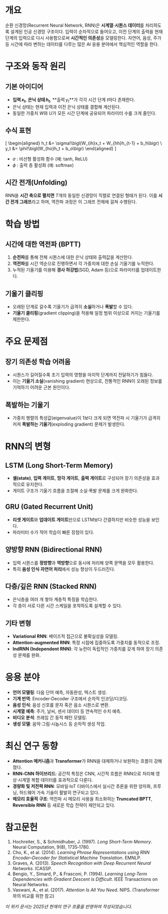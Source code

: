# 개요

순환 신경망(Recurrent Neural Network, RNN)은 **시계열·시퀀스 데이터**를 처리하도록 설계된 인공 신경망 구조이다. 입력이 순차적으로 들어오고, 이전 단계의 출력을 현재 단계의 입력으로 다시 사용함으로써 **시간적인 의존성**을 모델링한다. 자연어, 음성, 주가 등 시간에 따라 변하는 데이터를 다루는 많은 AI 응용 분야에서 핵심적인 역할을 한다.

# 구조와 동작 원리

## 기본 아이디어

- **입력 $x_t$**, **은닉 상태 $h_t$**, **출력 $y_t$**가 각각 시간 단계 $t$마다 존재한다.
- 은닉 상태는 현재 입력과 이전 은닉 상태를 결합해 계산된다.
- 동일한 가중치 $W$와 $U$가 모든 시간 단계에 공유되어 파라미터 수를 크게 줄인다.

## 수식 표현

\[
\begin{aligned}
h_t &= \sigma\!\bigl(W_{ih}x_t + W_{hh}h_{t-1} + b_h\bigr) \\
y_t &= \phi\!\bigl(W_{ho}h_t + b_o\bigr)
\end{aligned}
\]

- $\sigma$ : 비선형 활성화 함수 (예: tanh, ReLU)  
- $\phi$ : 출력 층 활성화 (예: softmax)  

## 시간 전개(Unfolding)

RNN을 **시간 축으로 펼치면** $T$개의 동일한 신경망이 직렬로 연결된 형태가 된다. 이를 **시간 전개 그래프**라고 하며, 역전파 과정은 이 그래프 전체에 걸쳐 수행된다.

# 학습 방법

## 시간에 대한 역전파 (BPTT)

1. **순전파**를 통해 전체 시퀀스에 대한 은닉 상태와 출력값을 계산한다.  
2. **역전파**를 시간 역순으로 진행하면서 각 가중치에 대한 손실 기울기를 누적한다.  
3. 누적된 기울기를 이용해 **경사 하강법**(SGD, Adam 등)으로 파라미터를 업데이트한다.

## 기울기 클리핑

- 오래된 단계로 갈수록 기울기가 급격히 **소실**하거나 **폭발**할 수 있다.  
- **기울기 클리핑**(gradient clipping)을 적용해 일정 범위 이상으로 커지는 기울기를 제한한다.

# 주요 문제점

## 장기 의존성 학습 어려움

- 시퀀스가 길어질수록 초기 입력의 영향을 마지막 단계까지 전달하기가 힘들다.  
- 이는 **기울기 소실**(vanishing gradient) 현상으로, 전통적인 RNN이 오래된 정보를 기억하기 어려운 근본 원인이다.

## 폭발하는 기울기

- 가중치 행렬의 특성값(eigenvalue)이 1보다 크게 되면 역전파 시 기울기가 급격히 커져 **폭발하는 기울기**(exploding gradient) 문제가 발생한다.

# RNN의 변형

## LSTM (Long Short-Term Memory)

- **셀(state)**, **입력 게이트**, **망각 게이트**, **출력 게이트**로 구성되어 장기 의존성을 효과적으로 유지한다.
- 게이트 구조가 기울기 흐름을 조절해 소실·폭발 문제를 크게 완화한다.

## GRU (Gated Recurrent Unit)

- **리셋 게이트**와 **업데이트 게이트**만으로 LSTM보다 간결하지만 비슷한 성능을 보인다.
- 파라미터 수가 적어 학습이 빠른 장점이 있다.

## 양방향 RNN (Bidirectional RNN)

- 입력 시퀀스를 **정방향**과 **역방향**으로 동시에 처리해 양쪽 문맥을 모두 활용한다.
- 특히 **음성 인식**·**자연어 처리**에서 성능 향상이 두드러진다.

## 다층/깊은 RNN (Stacked RNN)

- 은닉층을 여러 개 쌓아 계층적 특징을 학습한다.
- 각 층이 서로 다른 시간 스케일을 포착하도록 설계할 수 있다.

## 기타 변형

- **Variational RNN**: 베이즈적 접근으로 불확실성을 모델링.  
- **Attention‑augmented RNN**: 특정 시점에 집중하도록 가중치를 동적으로 조정.  
- **IndRNN (Independent RNN)**: 각 뉴런이 독립적인 가중치를 갖게 하여 장기 의존성 문제를 완화.

# 응용 분야

- **언어 모델링**: 다음 단어 예측, 자동완성, 텍스트 생성.  
- **기계 번역**: Encoder‑Decoder 구조에서 순차적 인코딩/디코딩.  
- **음성 인식**: 음성 신호를 문자 혹은 음소 시퀀스로 변환.  
- **시계열 예측**: 주가, 날씨, 센서 데이터 등 연속적인 수치 예측.  
- **비디오 분석**: 프레임 간 동적 패턴 모델링.  
- **생성 모델**: 음악·그림·시놉시스 등 순차적 생성 작업.  

# 최신 연구 동향

- **Attention 메커니즘**과 **Transformer**가 RNN을 대체하거나 보완하는 흐름이 강해졌다.  
- **RNN‑CNN 하이브리드**: 공간적 특징은 CNN, 시간적 흐름은 RNN으로 처리해 영상·시계열 복합 데이터를 효과적으로 다룬다.  
- **경량화 및 저전력 RNN**: 모바일·IoT 디바이스에서 실시간 추론을 위한 양자화, 프루닝, 하드웨어 가속 기술이 활발히 연구되고 있다.  
- **메모리 효율적 구조**: 역전파 시 메모리 사용을 최소화하는 **Truncated BPTT**, **Reversible RNN** 등 새로운 학습 전략이 제안되고 있다.  

# 참고문헌

1. Hochreiter, S., & Schmidhuber, J. (1997). *Long Short-Term Memory*. Neural Computation, 9(8), 1735‑1780.  
2. Cho, K., et al. (2014). *Learning Phrase Representations using RNN Encoder–Decoder for Statistical Machine Translation*. EMNLP.  
3. Graves, A. (2013). *Speech Recognition with Deep Recurrent Neural Networks*. ICASSP.  
4. Bengio, Y., Simard, P., & Frasconi, P. (1994). *Learning Long-Term Dependencies with Gradient Descent is Difficult*. IEEE Transactions on Neural Networks.  
5. Vaswani, A., et al. (2017). *Attention Is All You Need*. NIPS. (Transformer와의 비교를 위한 참고)  

*이 위키 문서는 2025년 현재의 연구 흐름을 반영하여 작성되었습니다.*